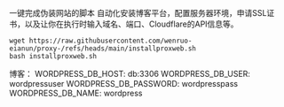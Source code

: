 一键完成伪装网站的脚本
自动化安装博客平台，配置服务器环境，申请SSL证书，以及让你在执行时输入域名、端口、Cloudflare的API信息等。
```base
wget https://raw.githubusercontent.com/wenruo-eianun/proxy-/refs/heads/main/installproxweb.sh
bash installproxweb.sh
```
博客：
      WORDPRESS_DB_HOST: db:3306
      WORDPRESS_DB_USER: wordpressuser
      WORDPRESS_DB_PASSWORD: wordpresspass
      WORDPRESS_DB_NAME: wordpress

